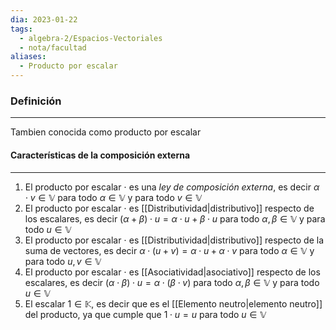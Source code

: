 ```yaml
---
dia: 2023-01-22
tags:
  - algebra-2/Espacios-Vectoriales
  - nota/facultad
aliases:
  - Producto por escalar
---
```

### Definición
---
Tambien conocida como producto por escalar

#### Características de la composición externa
---
1. El producto por escalar $\cdot$ es una *ley de composición externa*, es decir $\alpha\cdot v \in\mathbb{V}$ para todo $\alpha\in\mathbb{V}$ y para todo $v\in\mathbb{V}$
2. El producto por escalar $\cdot$ es [[Distributividad|distributivo]] respecto de los escalares, es decir $(\alpha + \beta) \cdot u = \alpha \cdot u + \beta \cdot u$ para todo $\alpha, \beta \in \mathbb{V}$ y para todo $u\in\mathbb{V}$
3. El producto por escalar $\cdot$ es [[Distributividad|distributivo]] respecto de la suma de vectores, es decir $\alpha \cdot (u + v) = \alpha \cdot u + \alpha \cdot v$ para todo $\alpha \in\mathbb{V}$ y para todo $u, v\in\mathbb{V}$
4. El producto por escalar $\cdot$ es [[Asociatividad|asociativo]] respecto de los escalares, es decir $(\alpha\cdot\beta) \cdot u = \alpha \cdot (\beta \cdot v)$ para todo $\alpha, \beta \in \mathbb{V}$ y para todo $u\in\mathbb{V}$
5. El escalar $1\in\mathbb{K}$, es decir que es el [[Elemento neutro|elemento neutro]] del producto, ya que cumple que $1\cdot u = u$ para todo $u\in\mathbb{V}$
